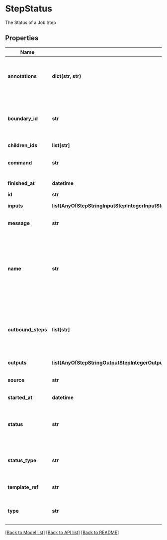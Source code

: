 # StepStatus

The Status of a Job Step
## Properties
Name | Type | Description | Notes
------------ | ------------- | ------------- | -------------
**annotations** | **dict(str, str)** | An optional dictionary to add annotations to inputs. These annotations will be used by the client side libraries. | [optional] 
**boundary_id** | **str** | This indicates the step ID of the associated template root             step in which this step belongs to. A DAG step will have the id of the             parent DAG for example. | [optional] 
**children_ids** | **list[str]** | A list of child step IDs | 
**command** | **str** | The command used to run this step. Only applies to Function steps. | [optional] 
**finished_at** | **datetime** | The time at which the task was completed | [optional] 
**id** | **str** | The step unique ID | 
**inputs** | [**list[AnyOfStepStringInputStepIntegerInputStepNumberInputStepBooleanInputStepFolderInputStepFileInputStepPathInputStepArrayInputStepJSONObjectInput]**](AnyOfStepStringInputStepIntegerInputStepNumberInputStepBooleanInputStepFolderInputStepFileInputStepPathInputStepArrayInputStepJSONObjectInput.md) | The inputs used by this step. | 
**message** | **str** | Any message produced by the task. Usually error/debugging hints. | [optional] 
**name** | **str** | A human readable name for the step. Usually defined by the DAG task name but can be extended if the step is part of a loop for example. This name is unique within the boundary of the DAG/Job that generated it. | 
**outbound_steps** | **list[str]** | A list of the last step to ran in the context of this step. In the case of a DAG or a job this will be the last step that has been executed. It will remain empty for functions. | 
**outputs** | [**list[AnyOfStepStringOutputStepIntegerOutputStepNumberOutputStepBooleanOutputStepFolderOutputStepFileOutputStepPathOutputStepArrayOutputStepJSONObjectOutput]**](AnyOfStepStringOutputStepIntegerOutputStepNumberOutputStepBooleanOutputStepFolderOutputStepFileOutputStepPathOutputStepArrayOutputStepJSONObjectOutput.md) | The outputs produced by this step. | 
**source** | **str** | Source url for the status object. It can be a recipe or a function. | [optional] 
**started_at** | **datetime** | The time at which the task was started | 
**status** | **str** | The status of this task. Can be \&quot;Running\&quot;, \&quot;Succeeded\&quot;, \&quot;Failed\&quot; or \&quot;Error\&quot; | 
**status_type** | **str** | The type of step this status is for. Can be \&quot;Function\&quot;, \&quot;DAG\&quot; or \&quot;Loop\&quot; | 
**template_ref** | **str** | The name of the template that spawned this step | 
**type** | **str** |  | [optional] [readonly] [default to 'StepStatus']

[[Back to Model list]](../README.md#documentation-for-models) [[Back to API list]](../README.md#documentation-for-api-endpoints) [[Back to README]](../README.md)


